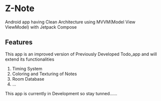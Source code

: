 <h1>Z-Note</h1>

Android app having Clean Architecture using MVVM(Model View ViewModel) with Jetpack Compose

<h2>Features</h2>

This app is an improved version of Previously Developed Todo_app and will extend its functionalities

1) Timing System
2) Coloring and Texturing of Notes
3) Room Database
4) ...


This app is currently in Development so stay tunned......
